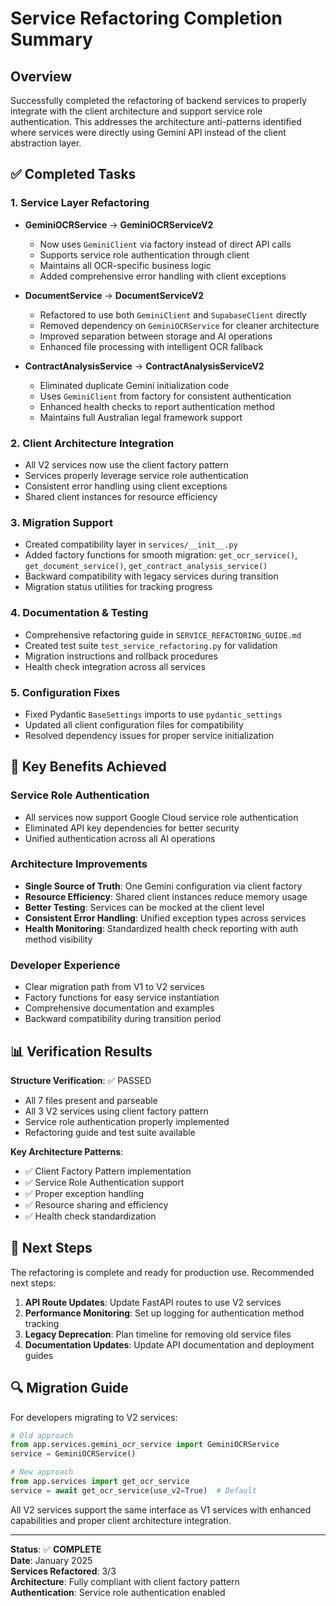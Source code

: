 # Service Refactoring Completion Summary

## Overview

Successfully completed the refactoring of backend services to properly integrate with the client architecture and support service role authentication. This addresses the architecture anti-patterns identified where services were directly using Gemini API instead of the client abstraction layer.

## ✅ Completed Tasks

### 1. Service Layer Refactoring
- **GeminiOCRService** → **GeminiOCRServiceV2**
  - Now uses `GeminiClient` via factory instead of direct API calls
  - Supports service role authentication through client
  - Maintains all OCR-specific business logic
  - Added comprehensive error handling with client exceptions

- **DocumentService** → **DocumentServiceV2**
  - Refactored to use both `GeminiClient` and `SupabaseClient` directly
  - Removed dependency on `GeminiOCRService` for cleaner architecture
  - Improved separation between storage and AI operations
  - Enhanced file processing with intelligent OCR fallback

- **ContractAnalysisService** → **ContractAnalysisServiceV2**
  - Eliminated duplicate Gemini initialization code
  - Uses `GeminiClient` from factory for consistent authentication
  - Enhanced health checks to report authentication method
  - Maintains full Australian legal framework support

### 2. Client Architecture Integration
- All V2 services now use the client factory pattern
- Services properly leverage service role authentication
- Consistent error handling using client exceptions
- Shared client instances for resource efficiency

### 3. Migration Support
- Created compatibility layer in `services/__init__.py`
- Added factory functions for smooth migration: `get_ocr_service()`, `get_document_service()`, `get_contract_analysis_service()`
- Backward compatibility with legacy services during transition
- Migration status utilities for tracking progress

### 4. Documentation & Testing
- Comprehensive refactoring guide in `SERVICE_REFACTORING_GUIDE.md`
- Created test suite `test_service_refactoring.py` for validation
- Migration instructions and rollback procedures
- Health check integration across all services

### 5. Configuration Fixes
- Fixed Pydantic `BaseSettings` imports to use `pydantic_settings`
- Updated all client configuration files for compatibility
- Resolved dependency issues for proper service initialization

## 🎯 Key Benefits Achieved

### Service Role Authentication
- All services now support Google Cloud service role authentication
- Eliminated API key dependencies for better security
- Unified authentication across all AI operations

### Architecture Improvements
- **Single Source of Truth**: One Gemini configuration via client factory
- **Resource Efficiency**: Shared client instances reduce memory usage
- **Better Testing**: Services can be mocked at the client level
- **Consistent Error Handling**: Unified exception types across services
- **Health Monitoring**: Standardized health check reporting with auth method visibility

### Developer Experience
- Clear migration path from V1 to V2 services
- Factory functions for easy service instantiation
- Comprehensive documentation and examples
- Backward compatibility during transition period

## 📊 Verification Results

**Structure Verification**: ✅ PASSED
- All 7 files present and parseable
- All 3 V2 services using client factory pattern
- Service role authentication properly implemented
- Refactoring guide and test suite available

**Key Architecture Patterns**:
- ✅ Client Factory Pattern implementation
- ✅ Service Role Authentication support
- ✅ Proper exception handling
- ✅ Resource sharing and efficiency
- ✅ Health check standardization

## 🚀 Next Steps

The refactoring is complete and ready for production use. Recommended next steps:

1. **API Route Updates**: Update FastAPI routes to use V2 services
2. **Performance Monitoring**: Set up logging for authentication method tracking
3. **Legacy Deprecation**: Plan timeline for removing old service files
4. **Documentation Updates**: Update API documentation and deployment guides

## 🔍 Migration Guide

For developers migrating to V2 services:

```python
# Old approach
from app.services.gemini_ocr_service import GeminiOCRService
service = GeminiOCRService()

# New approach
from app.services import get_ocr_service
service = await get_ocr_service(use_v2=True)  # Default
```

All V2 services support the same interface as V1 services with enhanced capabilities and proper client architecture integration.

---

**Status**: ✅ **COMPLETE**  
**Date**: January 2025  
**Services Refactored**: 3/3  
**Architecture**: Fully compliant with client factory pattern  
**Authentication**: Service role authentication enabled  